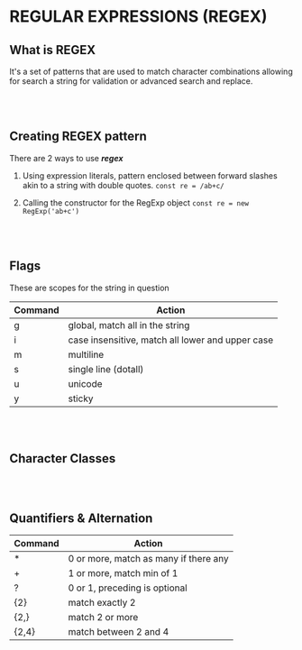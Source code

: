 # REGULAR EXPRESSIONS (REGEX)

## What is REGEX
It's a set of patterns that are used to match character combinations allowing for search a string for validation or advanced search and replace.

<br>
<br>

## Creating REGEX pattern

There are 2 ways to use **_regex_**

1. Using expression literals, pattern enclosed between forward slashes akin to a string with double quotes.
` const re = /ab+c/ ` 

2. Calling the constructor for the RegExp object
` const re = new RegExp('ab+c') `

<br>
<br>

## Flags
These are scopes for the string in question

Command                     | Action
 ---                        | ---           
g                           | global, match all in the string
i                           | case insensitive, match all lower and upper case
m                           | multiline
s                           | single line (dotall)
u                           | unicode  
y                           | sticky


 <br>
 <br>

## Character Classes



 <br>
 <br>


 ## Quantifiers & Alternation

 Command        | Action
  ---           | ---  
\*              | 0 or more, match as many if there any
\+              | 1 or more, match min of 1
?               | 0 or 1, preceding is optional
{2}             | match exactly 2
{2,}            | match 2 or more
{2,4}           | match between 2 and 4
